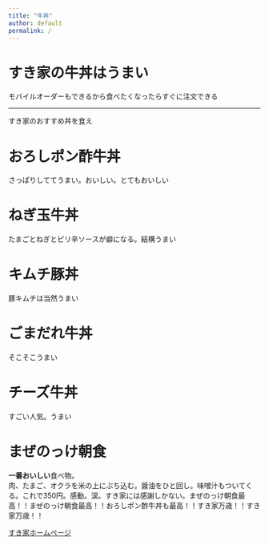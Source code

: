 ```yaml
---
title: "牛丼"
author: default
permalink: /
---
```


# すき家の牛丼はうまい　　
モバイルオーダーもできるから食べたくなったらすぐに注文できる



---

すき家のおすすめ丼を食え

# おろしポン酢牛丼　　
さっぱりしててうまい。おいしい。とてもおいしい
# ねぎ玉牛丼　　
たまごとねぎとピリ辛ソースが癖になる。結構うまい
# キムチ豚丼　　
豚キムチは当然うまい
# ごまだれ牛丼　　
そこそこうまい
# チーズ牛丼　　
すごい人気。うまい
# まぜのっけ朝食　　
**一番おいしい**食べ物。  
肉、たまご、オクラを米の上にぶち込む。醤油をひと回し。味噌汁もついてくる。これで350円。感動。涙。すき家には感謝しかない。まぜのっけ朝食最高！！まぜのっけ朝食最高！！おろしポン酢牛丼も最高！！すき家万歳！！すき家万歳！！


[すき家ホームページ](https://www.sukiya.jp/)
